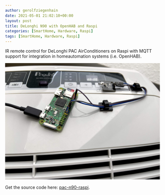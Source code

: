 ```yaml
---
author: gerolfziegenhain
date: 2021-05-01 21:02:10+00:00
layout: post
title: DeLonghi N90 with OpenHAB and Raspi
categories: [SmartHome, Hardware, Raspi]
tags: [SmartHome, Hardware, Raspi]
---
```


IR remote control for DeLonghi PAC AirConditioners on Raspi with MQTT support for integration in homeautomation systems (i.e. OpenHAB).

![Example Setup](n90.jpg)

Get the source code here: [pac-n90-raspi](https://github.com/8cH9azbsFifZ/pac-n90-raspi).